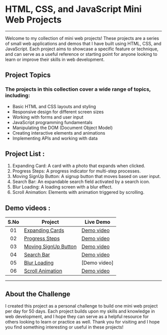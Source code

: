 # HTML, CSS, and JavaScript Mini Web Projects
---
Welcome to my collection of mini web projects! These projects are a series of small web applications and demos that I have built using HTML, CSS, and JavaScript. Each project aims to showcase a specific feature or technique, and can serve as a useful reference or starting point for anyone looking to learn or improve their skills in web development.


## Project Topics

### The projects in this collection cover a wide range of topics, including:

- Basic HTML and CSS layouts and styling
- Responsive design for different screen sizes
- Working with forms and user input
- JavaScript programming fundamentals
- Manipulating the DOM (Document Object Model)
- Creating interactive elements and animations
- Implementing APIs and working with data


## Project List :
   
1. Expanding Card: A card with a photo that expands when clicked.
2. Progress Steps: A progress indicator for multi-step processes.
3. Moving SignUp Button: A signup button that moves based on user input.
4. Search Bar: An expandable search field activated by a search icon.
5. Blur Loading: A loading screen with a blur effect.
6. Scroll Animation: Elements with animation triggered by scrolling.


## Demo videos : 

|  S.No  | Project                                                                                                                     | Live Demo                                                                         |
| :-: | --------------------------------------------------------------------------------------------------------------------------- | --------------------------------------------------------------------------------- |
| 01  | [Expanding Cards](https://github.com/dhanushtheijas08/50days-web-project/tree/main/1.Expanding%20Card)                             | [Demo video](https://twitter.com/i/status/1606741315324153863)               |
| 02  | [Progress Steps](https://github.com/dhanushtheijas08/50days-web-project/tree/main/2.Progress%20Steps)                               | [Demo video](https://www.linkedin.com/posts/dhanush-theijas-ba5478226_100daysofcode-webproject-project-activity-7012816229820235776-qp0p?utm_source=share&utm_medium=member_desktop)                |
| 03  | [Moving SignUp Button](https://github.com/dhanushtheijas08/50days-web-project/tree/main/3.Moving%20SignUp%20Page)                       | [Demo video](https://twitter.com/i/status/1607763140921683969) |
| 04  | [Search Bar](https://github.com/dhanushtheijas08/50days-web-project/tree/main/4.Search%20Bar)                          | [Demo video](https://www.linkedin.com/posts/dhanush-theijas-ba5478226_100daysofcode-webproject-project-activity-7015373137781411840-WEez?utm_source=share&utm_medium=member_desktop)          |
| 05  | [Blur Loading](https://github.com/dhanushtheijas08/50days-web-project/tree/main/5.Blur%20Loading)                               | [Demo video]                |
| 06  | [Scroll Animation](https://github.com/dhanushtheijas08/50days-web-project/tree/main/6.Scroll%20Animation)                           | [Demo video](https://twitter.com/i/status/1610328119067672576)             |

--- 

## About the Challenge

I created this project as a personal challenge to build one mini web project per day for 50 days. Each project builds upon my skills and knowledge in web development, and I hope they can serve as a helpful resource for others looking to learn or practice as well. Thank you for visiting and I hope you find something interesting or useful in these projects!
